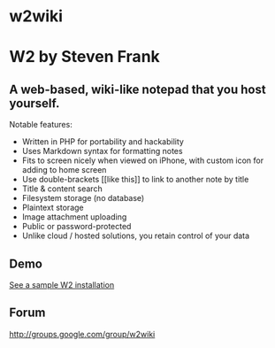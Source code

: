 w2wiki
======

# W2 by Steven Frank

## A web-based, wiki-like notepad that you host yourself.

Notable features:

- Written in PHP for portability and hackability
- Uses Markdown syntax for formatting notes
- Fits to screen nicely when viewed on iPhone, with custom icon for adding to home screen
- Use double-brackets [[like this]] to link to another note by title
- Title & content search
- Filesystem storage (no database)
- Plaintext storage
- Image attachment uploading
- Public or password-protected
- Unlike cloud / hosted solutions, you retain control of your data

## Demo

[See a sample W2 installation](http://stevenf.com/w2demo/)

## Forum

http://groups.google.com/group/w2wiki

